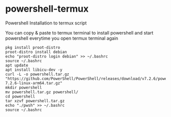 # powershell-termux
Powershell Installation to termux script

You can copy & paste to termux terminal to install powershell and start powershell everytime you open termux terminal again
```
pkg install proot-distro
proot-distro install debian
echo "proot-distro login debian" >> ~/.bashrc
source ~/.bashrc
apt update
apt install libicu-dev -y
curl -L -o powershell.tar.gz "https://github.com/PowerShell/PowerShell/releases/download/v7.2.6/powershell-7.2.6-linux-arm64.tar.gz"
mkdir powershell
mv powershell.tar.gz powershell/
cd powershell
tar xzvf powershell.tar.gz
echo "./pwsh" >> ~/.bashrc
source ~/.bashrc
```
